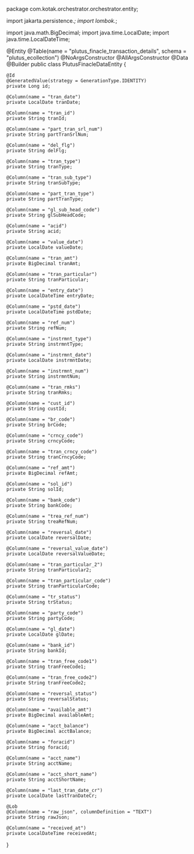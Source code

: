 package com.kotak.orchestrator.orchestrator.entity;

import jakarta.persistence.*;
import lombok.*;

import java.math.BigDecimal;
import java.time.LocalDate;
import java.time.LocalDateTime;

@Entity
@Table(name = "plutus_finacle_transaction_details", schema = "plutus_ecollection")
@NoArgsConstructor
@AllArgsConstructor
@Data
@Builder
public class PlutusFinacleDataEntity {

    @Id
    @GeneratedValue(strategy = GenerationType.IDENTITY)
    private Long id;

    @Column(name = "tran_date")
    private LocalDate tranDate;

    @Column(name = "tran_id")
    private String tranId;

    @Column(name = "part_tran_srl_num")
    private String partTranSrlNum;

    @Column(name = "del_flg")
    private String delFlg;

    @Column(name = "tran_type")
    private String tranType;

    @Column(name = "tran_sub_type")
    private String tranSubType;

    @Column(name = "part_tran_type")
    private String partTranType;

    @Column(name = "gl_sub_head_code")
    private String glSubHeadCode;

    @Column(name = "acid")
    private String acid;

    @Column(name = "value_date")
    private LocalDate valueDate;

    @Column(name = "tran_amt")
    private BigDecimal tranAmt;

    @Column(name = "tran_particular")
    private String tranParticular;

    @Column(name = "entry_date")
    private LocalDateTime entryDate;

    @Column(name = "pstd_date")
    private LocalDateTime pstdDate;

    @Column(name = "ref_num")
    private String refNum;

    @Column(name = "instrmnt_type")
    private String instrmntType;

    @Column(name = "instrmnt_date")
    private LocalDate instrmntDate;

    @Column(name = "instrmnt_num")
    private String instrmntNum;

    @Column(name = "tran_rmks")
    private String tranRmks;

    @Column(name = "cust_id")
    private String custId;

    @Column(name = "br_code")
    private String brCode;

    @Column(name = "crncy_code")
    private String crncyCode;

    @Column(name = "tran_crncy_code")
    private String tranCrncyCode;

    @Column(name = "ref_amt")
    private BigDecimal refAmt;

    @Column(name = "sol_id")
    private String solId;

    @Column(name = "bank_code")
    private String bankCode;

    @Column(name = "trea_ref_num")
    private String treaRefNum;

    @Column(name = "reversal_date")
    private LocalDate reversalDate;

    @Column(name = "reversal_value_date")
    private LocalDate reversalValueDate;

    @Column(name = "tran_particular_2")
    private String tranParticular2;

    @Column(name = "tran_particular_code")
    private String tranParticularCode;

    @Column(name = "tr_status")
    private String trStatus;

    @Column(name = "party_code")
    private String partyCode;

    @Column(name = "gl_date")
    private LocalDate glDate;

    @Column(name = "bank_id")
    private String bankId;

    @Column(name = "tran_free_code1")
    private String tranFreeCode1;

    @Column(name = "tran_free_code2")
    private String tranFreeCode2;

    @Column(name = "reversal_status")
    private String reversalStatus;

    @Column(name = "available_amt")
    private BigDecimal availableAmt;

    @Column(name = "acct_balance")
    private BigDecimal acctBalance;

    @Column(name = "foracid")
    private String foracid;

    @Column(name = "acct_name")
    private String acctName;

    @Column(name = "acct_short_name")
    private String acctShortName;

    @Column(name = "last_tran_date_cr")
    private LocalDate lastTranDateCr;

    @Lob
    @Column(name = "raw_json", columnDefinition = "TEXT")
    private String rawJson;

    @Column(name = "received_at")
    private LocalDateTime receivedAt;
}
